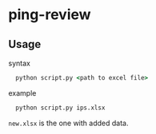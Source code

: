 # ping-review

## Usage


syntax
```cmd
  python script.py <path to excel file>
```


example

```cmd
  python script.py ips.xlsx
```

`new.xlsx` is the one with added data.
